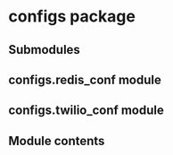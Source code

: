 # configs package

## Submodules

## configs.redis_conf module

## configs.twilio_conf module

## Module contents
